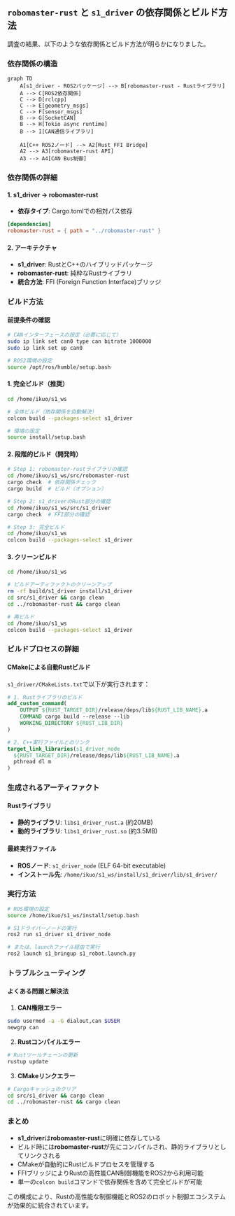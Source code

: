 ## `robomaster-rust` と `s1_driver` の依存関係とビルド方法

調査の結果、以下のような依存関係とビルド方法が明らかになりました。

### 依存関係の構造

```mermaid
graph TD
    A[s1_driver - ROS2パッケージ] --> B[robomaster-rust - Rustライブラリ]
    A --> C[ROS2依存関係]
    C --> D[rclcpp]
    C --> E[geometry_msgs]
    C --> F[sensor_msgs]
    B --> G[SocketCAN]
    B --> H[Tokio async runtime]
    B --> I[CAN通信ライブラリ]
    
    A1[C++ ROS2ノード] --> A2[Rust FFI Bridge]
    A2 --> A3[robomaster-rust API]
    A3 --> A4[CAN Bus制御]
```

### 依存関係の詳細

#### 1. **s1_driver → robomaster-rust**
- **依存タイプ**: Cargo.tomlでの相対パス依存
```toml
[dependencies]
robomaster-rust = { path = "../robomaster-rust" }
```

#### 2. **アーキテクチャ**
- **s1_driver**: RustとC++のハイブリッドパッケージ
- **robomaster-rust**: 純粋なRustライブラリ
- **統合方法**: FFI (Foreign Function Interface)ブリッジ

### ビルド方法

#### **前提条件の確認**
```bash
# CANインターフェースの設定（必要に応じて）
sudo ip link set can0 type can bitrate 1000000
sudo ip link set up can0

# ROS2環境の設定
source /opt/ros/humble/setup.bash
```

#### **1. 完全ビルド（推奨）**
```bash
cd /home/ikuo/s1_ws

# 全体ビルド（依存関係を自動解決）
colcon build --packages-select s1_driver

# 環境の設定
source install/setup.bash
```

#### **2. 段階的ビルド（開発時）**
```bash
# Step 1: robomaster-rustライブラリの確認
cd /home/ikuo/s1_ws/src/robomaster-rust
cargo check  # 依存関係チェック
cargo build  # ビルド（オプション）

# Step 2: s1_driverのRust部分の確認
cd /home/ikuo/s1_ws/src/s1_driver
cargo check  # FFI部分の確認

# Step 3: 完全ビルド
cd /home/ikuo/s1_ws
colcon build --packages-select s1_driver
```

#### **3. クリーンビルド**
```bash
cd /home/ikuo/s1_ws

# ビルドアーティファクトのクリーンアップ
rm -rf build/s1_driver install/s1_driver
cd src/s1_driver && cargo clean
cd ../robomaster-rust && cargo clean

# 再ビルド
cd /home/ikuo/s1_ws
colcon build --packages-select s1_driver
```

### ビルドプロセスの詳細

#### **CMakeによる自動Rustビルド**
`s1_driver/CMakeLists.txt`で以下が実行されます：

```cmake
# 1. Rustライブラリのビルド
add_custom_command(
    OUTPUT ${RUST_TARGET_DIR}/release/deps/lib${RUST_LIB_NAME}.a
    COMMAND cargo build --release --lib
    WORKING_DIRECTORY ${RUST_LIB_DIR}
)

# 2. C++実行ファイルとのリンク
target_link_libraries(s1_driver_node
  ${RUST_TARGET_DIR}/release/deps/lib${RUST_LIB_NAME}.a
  pthread dl m
)
```

### 生成されるアーティファクト

#### **Rustライブラリ**
- **静的ライブラリ**: `libs1_driver_rust.a` (約20MB)
- **動的ライブラリ**: `libs1_driver_rust.so` (約3.5MB)

#### **最終実行ファイル**
- **ROSノード**: `s1_driver_node` (ELF 64-bit executable)
- **インストール先**: `/home/ikuo/s1_ws/install/s1_driver/lib/s1_driver/`

### 実行方法

```bash
# ROS環境の設定
source /home/ikuo/s1_ws/install/setup.bash

# S1ドライバーノードの実行
ros2 run s1_driver s1_driver_node

# または、launchファイル経由で実行
ros2 launch s1_bringup s1_robot.launch.py
```

### トラブルシューティング

#### **よくある問題と解決法**

1. **CAN権限エラー**
```bash
sudo usermod -a -G dialout,can $USER
newgrp can
```

2. **Rustコンパイルエラー**
```bash
# Rustツールチェーンの更新
rustup update
```

3. **CMakeリンクエラー**
```bash
# Cargoキャッシュのクリア
cd src/s1_driver && cargo clean
cd ../robomaster-rust && cargo clean
```

### まとめ

- **s1_driver**は**robomaster-rust**に明確に依存している
- ビルド時には**robomaster-rust**が先にコンパイルされ、静的ライブラリとしてリンクされる
- CMakeが自動的にRustビルドプロセスを管理する
- FFIブリッジによりRustの高性能CAN制御機能をROS2から利用可能
- 単一の`colcon build`コマンドで依存関係を含めて完全ビルドが可能

この構成により、Rustの高性能な制御機能とROS2のロボット制御エコシステムが効果的に統合されています。